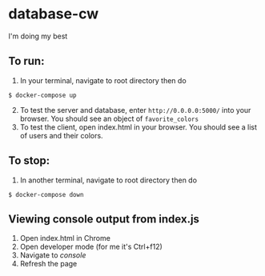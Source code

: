 # database-cw  
I'm doing my best

## To run:
1. In your terminal, navigate to root directory then do  
```
$ docker-compose up
```
2. To test the server and database, enter `http://0.0.0.0:5000/` into your browser. You should see an object of `favorite_colors`  
3. To test the client, open index.html in your browser. You should see a list of users and their colors.  

## To stop:
1. In another terminal, navigate to root directory then do 
```
$ docker-compose down
```

## Viewing console output from index.js
1. Open index.html in Chrome
2. Open developer mode (for me it's Ctrl+f12)
3. Navigate to _console_
4. Refresh the page
    